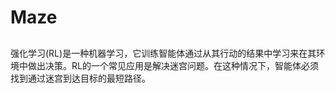 # Maze

## 
强化学习(RL)是一种机器学习，它训练智能体通过从其行动的结果中学习来在其环境中做出决策。RL的一个常见应用是解决迷宫问题。在这种情况下，智能体必须找到通过迷宫到达目标的最短路径。 
